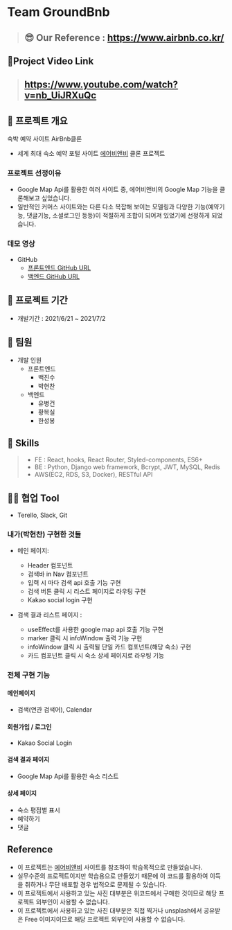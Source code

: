 # Team GroundBnb

> ## 😎 Our Reference : https://www.airbnb.co.kr/

## 📎Project Video Link

> ## https://www.youtube.com/watch?v=nb_UiJRXuQc

## 💬 프로젝트 개요
숙박 예약 사이트 AirBnb클론
- 세계 최대 숙소 예약 포털 사이트 [에어비앤비](https://www.airbnb.co.kr/) 클론 프로젝트



### 프로젝트 선정이유
- Google Map Api를 활용한 여러 사이트 중, 에어비앤비의 Google Map 기능을 클론해보고 싶었습니다.
- 일반적인 커머스 사이트와는 다른 다소 복잡해 보이는 모델링과 다양한 기능(예약기능, 댓글기능, 소셜로그인 등등)이 적절하게 조합이 되어져 있었기에 선정하게 되었습니다.

### 데모 영상

- GitHub
  - [프론트엔드 GitHub URL](https://github.com/wecode-bootcamp-korea/21-2nd-GroundBnB-frontend.git)
  - [백엔드 GitHub URL](https://github.com/wecode-bootcamp-korea/21-2nd-GroundBnB-backend.git)


## 📅 프로젝트 기간

- 개발기간 : 2021/6/21 ~ 2021/7/2

## 👫 팀원

- 개발 인원
  - 프론트엔드
    - 백진수
    - 박현찬
  - 백엔드
    - 유병건
    - 황복실
    - 한성봉

## 🔧 Skills

>- FE : React, hooks, React Router, Styled-components, ES6+
>- BE : Python, Django web framework, Bcrypt, JWT, MySQL, Redis
>- AWS(EC2, RDS, S3, Docker), RESTful API

## 🐱‍👤 협업 Tool

- Terello, Slack, Git

### 내가(박현찬) 구현한 것들
- 메인 페이지:  
  - Header 컴포넌트
  - 검색바 in Nav 컴포넌트
  - 입력 시 마다 검색 api 호출 기능 구현
  - 검색 버튼 클릭 시 리스트 페이지로 라우팅 구현
  -  Kakao social login 구현

- 검색 결과 리스트 페이지 : 
  - useEffect를 사용한 google map api 호출 기능 구현
  - marker 클릭 시 infoWindow 출력 기능 구현
  - infoWindow 클릭 시 출력될 단일 카드 컴포넌트(해당 숙소) 구현
  - 카드 컴포넌트 클릭 시 숙소 상세 페이지로 라우팅 기능

### 전체 구현 기능

#### 메인페이지
 - 검색(연관 검색어), Calendar

#### 회원가입 / 로그인
 - Kakao Social Login

#### 검색 결과 페이지
 - Google Map Api를 활용한 숙소 리스트

#### 상세 페이지
 - 숙소 평점별 표시
 - 예약하기
 - 댓글

## Reference

- 이 프로젝트는 [에어비앤비](https://www.airbnb.co.kr/) 사이트를 참조하여 학습목적으로 만들었습니다.
- 실무수준의 프로젝트이지만 학습용으로 만들었기 때문에 이 코드를 활용하여 이득을 취하거나 무단 배포할 경우 법적으로 문제될 수 있습니다.
- 이 프로젝트에서 사용하고 있는 사진 대부분은 위코드에서 구매한 것이므로 해당 프로젝트 외부인이 사용할 수 없습니다.
- 이 프로젝트에서 사용하고 있는 사진 대부분은 직접 찍거나 unsplash에서 공유받은 Free 이미지이므로 해당 프로젝트 외부인이 사용할 수 없습니다.
